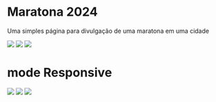 # Maratona 2024

Uma simples página para divulgação de uma maratona em uma cidade

<img src="https://github.com/user-attachments/assets/ee7a4108-d356-478c-b821-b93dbce1cc45" />
<img src="https://github.com/user-attachments/assets/2378e72f-aba3-44c6-82a4-af3a43b289b8" />
<img src="https://github.com/user-attachments/assets/7c4f1190-3e0e-40f1-a1cc-f78a5ee6c987" />

# mode Responsive

<img src="https://github.com/user-attachments/assets/976344a2-45ec-446d-a0a8-383ec16b4c00" /> 
<img src="https://github.com/user-attachments/assets/f3fb8b55-bcba-40ad-a247-40517c653539" /> 
<img src="https://github.com/user-attachments/assets/b5b2dd80-f9d8-45dc-8bc2-70bc0496a474" /> 
